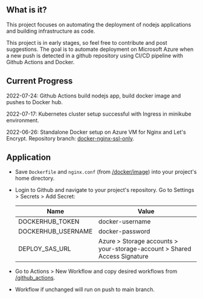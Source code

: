 ## What is it?
This project focuses on automating the deployment of nodejs applications and building infrastructure as code.

This project is in early stages, so feel free to contribute and post suggestions. The goal is to automate deployment on Microsoft Azure when a new push is detected in a github repository using CI/CD pipeline with Github Actions and Docker.

## Current Progress

2022-07-24: Github Actions build nodejs app, build docker image and pushes to Docker hub.

2022-07-17: Kubernetes cluster setup successful with Ingress in minikube environment. 

2022-06-26: Standalone Docker setup on Azure VM for Nginx and Let's Encrypt. Repository branch: [docker-nginx-ssl-only](https://github.com/gauravjot/automating-docker-nginx-server-letsencrypt/tree/docker-nginx-ssl-only).

## Application

- Save `Dockerfile` and `nginx.conf` (from [/docker/image](/docker/image)) into your project's home directory.
- Login to Github and navigate to your project's repository. Go to Settings > Secrets > Add Secret:

    | Name                     | Value                           |
    |--------------------------|---------------------------------|
    | DOCKERHUB_TOKEN          | docker-username                 |
    | DOCKERHUB_USERNAME       | docker-password                 |
    | DEPLOY_SAS_URL           | Azure > Storage accounts > your-storage-account > Shared Access Signature               |

- Go to Actions > New Workflow and copy desired workflows from [/github_actions](/github_actions).
- Workflow if unchanged will run on push to main branch.